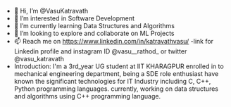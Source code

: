 - 👋 Hi, I’m @VasuKatravath
- 👀 I’m interested in Software Development
- 🌱 I’m currently learning Data Structures and Algorithms
- 💞️ I’m looking to explore and collaborate on ML Projects
- 📫 Reach me on https://www.linkedin.com/in/katravathvasu/ -link for Linkedin profile and instagram ID @vasu__rathod_ or twitter @vasu_katravath
- Introduction: 
     I'm a 3rd_year UG student at IIT KHARAGPUR enrolled in to mechanical engineering department, being a SDE role enthusiast have known the significant technologies for IT Industry including C, C++, Python programming languages.
     currently, working on data structures and algorithms using C++ programming language.
<!---
i-am-VasuKatravath/i-am-VasuKatravath is a ✨ special ✨ repository because its `README.md` (this file) appears on your GitHub profile.
You can click the Preview link to take a look at your changes.
--->
